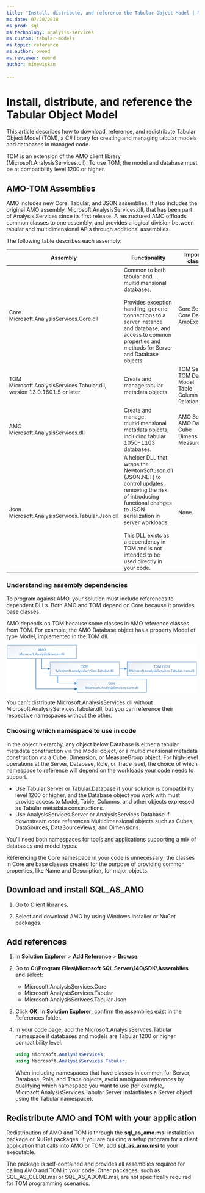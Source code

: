 ```yaml
---
title: "Install, distribute, and reference the Tabular Object Model | Microsoft Docs"
ms.date: 07/20/2018
ms.prod: sql
ms.technology: analysis-services
ms.custom: tabular-models
ms.topic: reference
ms.author: owend
ms.reviewer: owend
author: minewiskan

---
```

# Install, distribute, and reference the Tabular Object Model

This article describes how to download, reference, and redistribute Tabular Object Model (TOM), a C# library for creating and managing tabular models and databases in managed code.  
  
TOM is an extension of the AMO client library (Microsoft.AnalysisServices.dll). To use TOM, the model and database must be at compatibility level 1200 or higher.  

## AMO-TOM Assemblies

AMO includes new Core, Tabular, and JSON assemblies. It also includes the original AMO assembly, Microsoft.AnalysisServices.dll, that has been part of Analysis Services since its first release. A restructured AMO offloads common classes to one assembly, and provides a logical division between tabular and multidimensional APIs through additional assemblies. 

The following table describes each assembly:
  
Assembly  |Functionality  |Important classes |
---------|---------|--------------  |
Core <br/>Microsoft.AnalysisServices.Core.dll | Common to both tabular and multidimensional databases. <br/><br/>Provides exception handling, generic connections to a server instance and database, and access to common properties and methods for Server and Database objects. | Core&nbsp;Server<br/>Core&nbsp;Database<br/>AmoException
TOM<br/> Microsoft.AnalysisServices.Tabular.dll, version 13.0.1601.5 or later.| Create and manage tabular metadata objects. | TOM&nbsp;Server <br/>TOM&nbsp;Database<br /> Model<br /> Table<br /> Column<br /> Relationship
  AMO<br /> Microsoft.AnalysisServices.dll| Create and manage multidimensional metadata objects, including tabular 1050-1103 databases. | AMO&nbsp;Server <br />AMO&nbsp;Database <br /> Cube <br /> Dimension <br /> MeasureGroup 
Json<br/>Microsoft.AnalysisServices.Tabular.Json.dll | A helper DLL that wraps the NewtonSoftJson.dll (JSON.NET) to control updates, removing the risk of introducing functional changes to JSON serialization in server workloads. <br /> <br />This DLL exists as a dependency in TOM and is not intended to be used directly in your code. | None.  
  
 ### Understanding assembly dependencies
  
To program against AMO, your solution must include references to dependent DLLs. Both AMO and TOM depend on Core because it provides base classes.

AMO depends on TOM because some classes in AMO reference classes from TOM. For example, the AMO Database object has a property Model of type Model, implemented in the TOM dll. 

![AMO TOM dependencies](media/amo-tom-dependencies.png)

You can't distribute Microsoft.AnalysisServices.dll without Microsoft.AnalysisServices.Tabular.dll, but you can reference their respective namespaces without the other.

### Choosing which namespace to use in code

In the object hierarchy, any object below Database is either a tabular metadata construction via the Model object, or a multidimensional metadata construction via a Cube, Dimension, or MeasureGroup object. For high-level operations at the Server, Database, Role, or Trace level, the choice of which namespace to reference will depend on the workloads your code needs to support.

* Use Tabular.Server or Tabular.Database if your solution is compatibility level 1200 or higher, and the Database object you work with must provide access to Model, Table, Columns, and other objects expressed as Tabular metadata constructions.
* Use AnalysisServices.Server or AnalysisServices.Database if downstream code references Multidimensional objects such as Cubes, DataSources, DataSourceViews, and Dimensions.

You'll need both namespaces for tools and applications supporting a mix of databases and model types. 

Referencing the Core namespace in your code is unnecessary; the classes in Core are base classes created for the purpose of providing common properties, like Name and Description, for major objects.  
   
## Download and install SQL_AS_AMO  
  
1. Go to [Client libraries](https://docs.microsoft.com/azure/analysis-services/analysis-services-data-providers).  
  
2. Select and download AMO by using Windows Installer or NuGet packages.  
 
## Add references  
  
1. In **Solution Explorer** > **Add Reference** > **Browse**.  
2. Go to **C:\Program Files\Microsoft SQL Server\140\SDK\Assemblies** and select:  
   * Microsoft.AnalysisServices.Core  
   * Microsoft.AnalysisServices.Tabular  
   * Microsoft.AnalysisSerivces.Tabular.Json  
  
3. Click **OK**.  In **Solution Explorer**, confirm the assemblies exist in the References folder.
  
4. In your code page, add the Microsoft.AnalysisServces.Tabular namespace if databases and models are Tabular 1200 or higher compatibility level. 
  
   ```csharp   
   using Microsoft.AnalysisServices; 
   using Microsoft.AnalysisServices.Tabular;
   ```  
    When including namespaces that have classes in common for Server, Database, Role, and Trace objects, avoid ambiguous references by qualifying which namespace you want to use (for example, Microsoft.AnalysisServices.Tabular.Server instantiates a Server object using the Tabular namespace).

## Redistribute AMO and TOM with your application  
  
Redistribution of AMO and TOM is through the **sql_as_amo.msi** installation package or NuGet packages. If you are building a setup program for a client application that calls into AMO or TOM, add **sql_as_amo.msi** to your executable. 

The package is self-contained and provides all assemblies required for calling AMO and TOM in your code. Other packages, such as SQL_AS_OLEDB.msi or SQL_AS_ADOMD.msi, are not specifically required for TOM programming scenarios.

